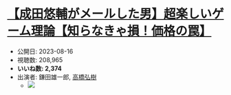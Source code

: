 # [【成田悠輔がメールした男】超楽しいゲーム理論【知らなきゃ損！価格の罠】](https://www.youtube.com/watch?v=kfml_gzjojc)
-   公開日: 2023-08-16
-   視聴数: 208,965
-   **いいね数: 2,374**
-   出演者: 鎌田雄一郎, [高橋弘樹](/rehacq_fan/people/高橋弘樹 "wikilink")
    - [![](https://img.youtube.com/vi/kfml_gzjojc/hqdefault.jpg)](https://www.youtube.com/watch?v=kfml_gzjojc)
